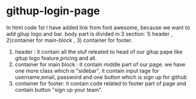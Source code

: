 # githup-login-page

 In html code 1st I have added link from font awesome, because we want to add gitup logo and bar.
body part is divided in 3 section:  1) header , 2)container for main-block , 3) container for footer.
1) header : it contain all the stuf releated to head of our gitup pape like gitup logo  feature,pricing and all.
2) container for main block : it contain middle part of our page. we have one more class which is "sidebar", it contain input tage for username,email, password and one button which is  sign up for github
3) container for footer: it contain code related to footer part of page and contain button "sign up your team".

